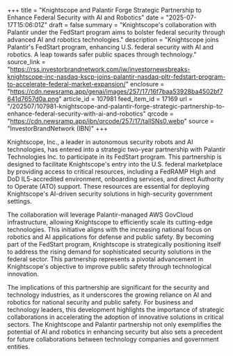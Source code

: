 +++
title = "Knightscope and Palantir Forge Strategic Partnership to Enhance Federal Security with AI and Robotics"
date = "2025-07-17T15:06:01Z"
draft = false
summary = "Knightscope's collaboration with Palantir under the FedStart program aims to bolster federal security through advanced AI and robotics technologies."
description = "Knightscope joins Palantir's FedStart program, enhancing U.S. federal security with AI and robotics. A leap towards safer public spaces through technology."
source_link = "https://rss.investorbrandnetwork.com/iw/investornewsbreaks-knightscope-inc-nasdaq-kscp-joins-palantir-nasdaq-pltr-fedstart-program-to-accelerate-federal-market-expansion/"
enclosure = "https://cdn.newsramp.app/genai/images/257/17/16f7baa53928ba4502bf7641d7657d0a.png"
article_id = 107981
feed_item_id = 17169
url = "/202507/107981-knightscope-and-palantir-forge-strategic-partnership-to-enhance-federal-security-with-ai-and-robotics"
qrcode = "https://cdn.newsramp.app/ibn/qrcode/257/17/tallSNs0.webp"
source = "InvestorBrandNetwork (IBN)"
+++

<p>Knightscope, Inc., a leader in autonomous security robots and AI technologies, has entered into a strategic two-year partnership with Palantir Technologies Inc. to participate in its FedStart program. This partnership is designed to facilitate Knightscope's entry into the U.S. federal marketplace by providing access to critical resources, including a FedRAMP High and DoD IL5-accredited environment, onboarding services, and direct Authority to Operate (ATO) support. These resources are essential for deploying Knightscope's AI-driven security solutions in high-security government settings.</p><p>The collaboration will leverage Palantir-managed AWS GovCloud infrastructure, allowing Knightscope to efficiently scale its cutting-edge technologies. This initiative aligns with the increasing national focus on robotics and AI applications for defense and public safety. By becoming part of the FedStart program, Knightscope is strategically positioning itself to address the rising demand for sophisticated security solutions in the federal sector. This partnership represents a pivotal advancement in Knightscope's objective to improve public safety through technological innovation.</p><p>The implications of this partnership are significant for the security and technology industries, as it underscores the growing reliance on AI and robotics for national security and public safety. For business and technology leaders, this development highlights the importance of strategic collaborations in accelerating the adoption of innovative solutions in critical sectors. The Knightscope and Palantir partnership not only exemplifies the potential of AI and robotics in enhancing security but also sets a precedent for future collaborations between technology companies and government entities.</p>